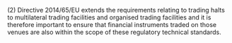 (2) Directive 2014/65/EU extends the requirements relating to trading halts to multilateral trading facilities and organised trading facilities and it is therefore important to ensure that financial instruments traded on those venues are also within the scope of these regulatory technical standards.
